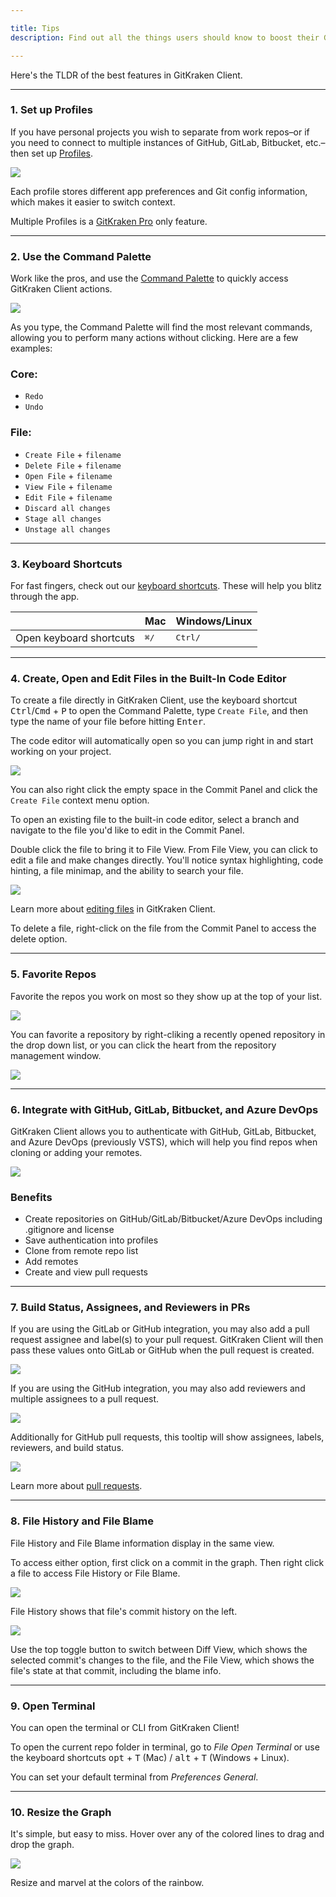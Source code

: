 ```yaml
---

title: Tips
description: Find out all the things users should know to boost their GitKraken Client experience.

---
```


Here's the TLDR of the best features in GitKraken Client.

***

### 1. Set up Profiles

If you have personal projects you wish to separate from work repos–or if you need to connect to multiple instances of GitHub, GitLab, Bitbucket, etc.–then set up [Profiles](/start-here/profiles).

<img src="/img/documentation/getting-started/profile-example.png" srcset="/img/documentation/getting-started/profile-example@2x.png 2x" class="img-responsive center img-bordered">

Each profile stores different app preferences and Git config information, which makes it easier to switch context.

<div class='callout callout--success'>
    <p>Multiple Profiles is a <a href="https://www.gitkraken.com/git-client" target="_blank">GitKraken Pro</a> only feature.</p>
</div>

***

### 2. Use the Command Palette

Work like the pros, and use the [Command Palette](/start-here/command-palette) to quickly access GitKraken Client actions.

<img src="/img/documentation/tips/advanced-interface/FFcommands.gif" srcset="/img/documentation/tips/advanced-interface/FFcommands.gif" class="img-responsive center img-bordered">

As you type, the Command Palette will find the most relevant commands, allowing you to perform many actions without clicking. Here are a few examples:

<h3>Core:</h3>

 * `Redo`
 * `Undo`

<h3>File:</h3>

* `Create File` + `filename`
* `Delete File` + `filename`
* `Open File` + `filename`
* `View File` + `filename`
* `Edit File` + `filename`
* `Discard all changes`
* `Stage all changes`
* `Unstage all changes`



***

### 3. Keyboard Shortcuts

For fast fingers, check out our [keyboard shortcuts](/start-here/keyboard-shortcuts). These will help you blitz through the app.

<table class='table table--bordered table--shortcuts'>
    <thead>
        <tr>
            <th>&nbsp;</th>
            <th>Mac</th>
            <th>Windows/Linux</th>
        </tr>
    </thead>
    <tbody>
        <tr>
            <td>Open keyboard shortcuts</td>
            <td><kbd>&#8984;</kbd><kbd>/</kbd></td>
            <td><kbd>Ctrl</kbd><kbd>/</kbd></td>
        </tr>
    </tbody>
</table>

***

### 4. Create, Open and Edit Files in the Built-In Code Editor

To create a file directly in GitKraken Client, use the keyboard shortcut  <kbd>Ctrl</kbd>/<kbd>Cmd</kbd> + <kbd>P</kbd> to open the Command Palette, type `Create File`, and then type the name of your file before hitting <kbd>Enter</kbd>.

The code editor will automatically open so you can jump right in and start working on your project. 

<img src='/img/documentation/working-with-files/adding-and-removing/Editor-gif.gif' class='img-bordered img-responsive center'>

You can also right click the empty space in the Commit Panel and click the `Create File` context menu option.

To open an existing file to the built-in code editor, select a branch and navigate to the file you'd like to edit in the Commit Panel.

Double click the file to bring it to File View. From File View, you can click to edit a file and make changes directly. You'll notice syntax highlighting, code hinting, a file minimap, and the ability to search your file.

<img src='/img/documentation/working-with-files/adding-and-removing/Updated-editor.gif' class='img-bordered img-responsive center'>

Learn more about [editing files](/working-with-files/editing-files) in GitKraken Client.

To delete a file, right-click on the file from the Commit Panel to access the delete option. 


***

### 5. Favorite Repos

Favorite the repos you work on most so they show up at the top of your list.

<img src="/img/documentation/working-with-files/favorites/list.png" srcset="/img/documentation/working-with-files/favorites/list.png" class="img-bordered img-responsive center">

You can favorite a repository by right-cliking a recently opened repository in the drop down list, or you can click the heart from the repository management window.

<img src="/img/documentation/working-with-files/favorites/star-repos.png" srcset="/img/documentation/working-with-files/favorites/star-repos@2x.png" class="img-bordered img-responsive center">

***

### 6. Integrate with GitHub, GitLab, Bitbucket, and Azure DevOps

GitKraken Client allows you to authenticate with GitHub, GitLab, Bitbucket, and Azure DevOps (previously VSTS), which will help you find repos when cloning or adding your remotes.

<img src="/img/documentation/integrations/vsts/authentication.png" srcset="/img/documentation/integrations/vsts/authentication@2x.png" class="img-bordered img-responsive center">

### Benefits

- Create repositories on GitHub/GitLab/Bitbucket/Azure DevOps including .gitignore and license
- Save authentication into profiles
- Clone from remote repo list
- Add remotes 
- Create and view pull requests

***

### 7. Build Status, Assignees, and Reviewers in PRs

If you are using the GitLab or GitHub integration, you may also add a pull request assignee and label(s) to your pull request. GitKraken Client will then pass these values onto GitLab or GitHub when the pull request is created. 

<img src='/img/documentation/repositories/gitlab-assignee.png' srcset='/img/documentation/repositories/gitlab-assignee@2x.png' class='img-bordered img-responsive center'>

If you are using the GitHub integration, you may also add reviewers and multiple assignees to a pull request. 

<img src='/img/documentation/repositories/github-assignee.png' srcset='/img/documentation/repositories/github-assignee@2x.png' class='img-bordered img-responsive center'>

Additionally for GitHub pull requests, this tooltip will show assignees, labels, reviewers, and build status.

<img src='/img/documentation/repositories/tooltip-github.png' srcset='/img/documentation/repositories/tooltip-github@2x.png' class='img-bordered img-responsive center'>

Learn more about [pull requests](/working-with-repositories/pull-requests).

***

### 8. File History and File Blame

File History and File Blame information display in the same view.

To access either option, first click on a commit in the graph. Then right click a file to access File History or File Blame.

<img src='/img/documentation/working-with-files/diff/file-history.png' srcset='/img/documentation/working-with-files/diff/file-history@2x.png 2x' class='img-bordered img-responsive center'>

File History shows that file's commit history on the left.

<img src='/img/documentation/working-with-files/diff/file-diff.png' srcset='/img/documentation/working-with-files/diff/file-diff.png 2x' class='img-bordered img-responsive center'>

Use the top toggle button to switch between Diff View, which shows the selected commit's changes to the file, and the File View, which shows the file's state at that commit, including the blame info.

***

### 9. Open Terminal 

You can open the terminal or CLI from GitKraken Client!

To open the current repo folder in terminal, go to <em class="context-menu">File <i class='fa fa-caret-right'></i> Open Terminal</em> or use the keyboard shortcuts <kbd>opt</kbd> + <kbd>T</kbd> (Mac) / <kbd>alt</kbd> + <kbd>T</kbd> (Windows + Linux). 

You can set your default terminal from <em class="context-menu">Preferences <i class='fa fa-caret-right'></i> General</em>.

***

### 10. Resize the Graph

It's simple, but easy to miss. Hover over any of the colored lines to drag and drop the graph.

<img src='/img/documentation/getting-started/graph.gif' class='figure img-floated img-floated--right'>


Resize and marvel at the colors of the rainbow.



